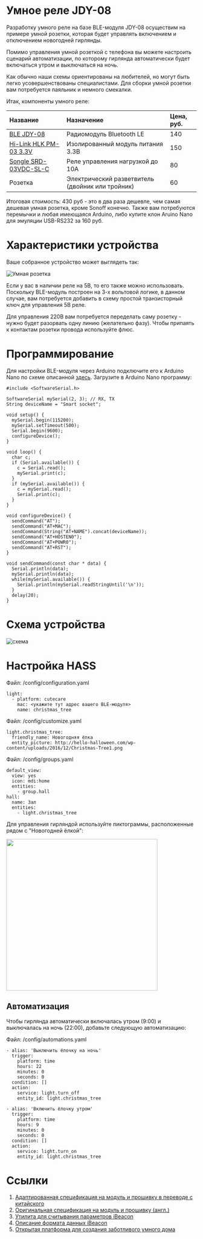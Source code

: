 # Умное реле JDY-08

Разработку умного реле на базе BLE-модуля JDY-08 осуществим на примере умной розетки, которая будет управлять включением и отключением новогодней гирлянды.

Помимо управления умной розеткой с телефона вы можете настроить сценарий автоматизации, по которому гирлянда автоматически будет включаться утром и выключаться на ночь.

Как обычно наши схемы ориентированы на любителей, но могут быть легко усовершенствованы специалистами. Для сборки умной розетки вам потребуется паяльник и немного смекалки. 

Итак, компоненты умного реле:

|Название|Назначение|Цена, руб.|
| :----------- |:----------- |:----------- |
|[BLE JDY-08](https://rover.ebay.com/rover/1/711-53200-19255-0/1?icep_id=114&ipn=icep&toolid=20004&campid=5338218090&mpre=https%3A%2F%2Fwww.ebay.com%2Fitm%2FBluetooth-4-0-BLE-Low-Power-CC2541-JDY-08-Support-Airsync-iBeacon-Module%2F322511962233%3FssPageName%3DSTRK%253AMEBIDX%253AIT%26_trksid%3Dp2057872.m2749.l2649)|Радиомодуль Bluetooth LE|140|
|[Hi-Link HLK PM-03 3.3V](https://rover.ebay.com/rover/1/711-53200-19255-0/1?icep_id=114&ipn=icep&toolid=20004&campid=5338218090&mpre=https%3A%2F%2Fwww.ebay.com%2Fitm%2FHLK-PM03-AC-DC-220V-to-3-3V-Step-Down-Buck-Isolated-Power-Supply-Module%2F311759562967%3FssPageName%3DSTRK%253AMEBIDX%253AIT%26_trksid%3Dp2057872.m2749.l2649)|Изолированный модуль питания 3.3В|150|
|[Songle SRD-03VDC-SL-C](https://rover.ebay.com/rover/1/711-53200-19255-0/1?icep_id=114&ipn=icep&toolid=20004&campid=5338218090&mpre=https%3A%2F%2Fwww.ebay.com%2Fitm%2F1pcs-SRD-03VDC-SL-C-3V-DC-SONGLE-Power-Relay-SRD-03VDC-SL-C-PCB-Type-SPDT%2F262337740956%3Fhash%3Ditem3d148c409c%3Ag%3AJyIAAOSwh-1W6Skv)|Реле управления нагрузкой до 10А|80|
|Розетка|Электрический разветвитель (двойник или тройник)|60|

Итоговая стоимость: 430 руб - это в два раза дешевле, чем самая дешевая умная розетка, кроме Sonoff конечно.
Также вам потребуются перемычки и любая имеющаяся Arduino, либо купите клон Aruino Nano для эмуляции USB-RS232 за 160 руб.

# Характеристики устройства

Ваше собранное устройство может выглядеть так:

![Умная розетка](https://github.com/cutecare/cutecare-docs/blob/master/images/Smart-Socket-JDY-08.jpg?raw=true)

Если у вас в наличии реле на 5В, то его также можно использовать. Поскольку BLE-модуль построен на 3-х вольтовой логике, в данном случае, вам потребуется добавить в схему простой транзисторный ключ для управления 5В реле.

Для управления 220В вам потребуется переделать саму розетку - нужно будет разорвать одну линию (желательно фазу). Чтобы припаять к контактам розетки провода используйте флюс.

# Программирование

Для настройки BLE-модуля через Arduino подключите его к Arduino Nano по схеме описанной [здесь](http://cutecare.readthedocs.io/ru/master/%D0%AD%D0%BB%D0%B5%D0%BC%D0%B5%D0%BD%D1%82%D0%BD%D0%B0%D1%8F%20%D0%B1%D0%B0%D0%B7%D0%B0/#_4). Загрузите в Arduino Nano программу:
```
#include <SoftwareSerial.h>

SoftwareSerial mySerial(2, 3); // RX, TX
String deviceName = "Smart socket";

void setup() {
  mySerial.begin(115200);
  mySerial.setTimeout(500);
  Serial.begin(9600);
  configureDevice();
}

void loop() {
  char c;
  if (Serial.available()) {
    c = Serial.read();
    mySerial.print(c);
  }
  if (mySerial.available()) {
    c = mySerial.read();
    Serial.print(c);    
  }
}

void configureDevice() {
  sendCommand("AT");
  sendCommand("AT+MAC");
  sendCommand(String("AT+NAME").concat(deviceName)); 
  sendCommand("AT+HOSTEN0");
  sendCommand("AT+POWR0");
  sendCommand("AT+RST");
}

void sendCommand(const char * data) {
  Serial.println(data);
  mySerial.println(data);
  while(mySerial.available()) {
    Serial.println(mySerial.readStringUntil('\n'));
  }
  delay(20);
}
```

# Схема устройства

![схема](https://github.com/cutecare/cutecare-docs/blob/master/images/Relay-JDY-08_bb.png?raw=true)

# Настройка HASS

Файл: /config/configuration.yaml
```
light:
  - platform: cutecare
    mac: <укажите тут адрес вашего BLE-модуля>
    name: christmas_tree
```

Файл: /config/customize.yaml
```
light.christmas_tree:
  friendly_name: Новогодняя ёлка
  entity_picture: http://hello-halloween.com/wp-content/uploads/2016/12/Christmas-Tree1.png
```

Файл: /config/groups.yaml
```
default_view:
  view: yes
  icon: mdi:home
  entities:
    - group.hall
hall:
  name: Зал
  entities:
    - light.christmas_tree
```

Для управления гирляндой используйте пиктограммы, расположенные рядом с "Новогодней ёлкой":

<img src="https://github.com/cutecare/cutecare-docs/blob/master/images/relay_jdy08.jpg?raw=true" width="400">

## Автоматизация

Чтобы гирлянда автоматически включалась утром (9:00) и выключалась на ночь (22:00), добавьте следующую автоматизацию:

Файл: /config/automations.yaml
```
- alias: 'Выключить ёлочку на ночь'
  trigger:
    platform: time
    hours: 22
    minutes: 0
    seconds: 0
  condition: []
  action:
    service: light.turn_off
    entity_id: light.christmas_tree

- alias: 'Включить ёлочку утром'
  trigger:
    platform: time
    hours: 9
    minutes: 0
    seconds: 0
  condition: []
  action:
    service: light.turn_on
    entity_id: light.christmas_tree
```

# Ссылки

1. [Адаптированная спецификация на модуль и прошивку в переводе с китайского](https://github.com/kichMan/JDY-08)
2. [Оригинальная спецификация на модуль и прошивку (англ.)](https://fccid.io/2AM2YJDY-08/User-Manual/User-Manual-3511895.pdf)
3. [Утилита для считывания параметров iBeacon](http://developer.radiusnetworks.com/ibeacon/idk/ibeacon_scan)
4. [Описание формата данных iBeacon](https://kvurd.com/blog/tilt-hydrometer-ibeacon-data-format/)
5. [Открытая платформа для создания заботливого умного дома](http://cutecare.ru)
